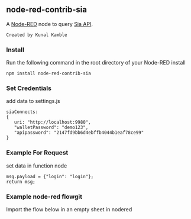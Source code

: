 ## node-red-contrib-sia

A [Node-RED](http://nodered.org) node to query [Sia API](https://sia.tech/docs/).

    Created by Kunal Kamble

### Install

Run the following command in the root directory of your Node-RED install

    npm install node-red-contrib-sia


### Set Credentials

   add data to settings.js

    siaConnects:
    {
       uri: "http://localhost:9980",
       "walletPassword": "demo123",
       "apipassword": "2147fd9bb6d4ebffb4044b1eaf78ce99"
    }


### Example For Request

   set data in function node

    msg.payload = {"login": "login"};
    return msg;


### Example node-red flowgit 

Import the flow below in an empty sheet in nodered

